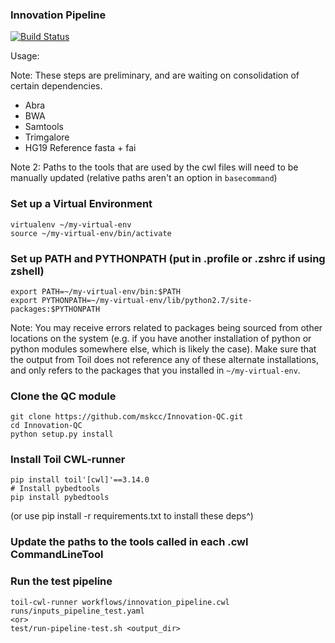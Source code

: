 ### Innovation Pipeline

[![Build Status](https://travis-ci.org/mskcc/Innovation-Pipeline.svg?branch=master)](https://travis-ci.org/mskcc/Innovation-Pipeline)

Usage:

Note: These steps are preliminary, and are waiting on consolidation of certain dependencies. 
  - Abra
  - BWA
  - Samtools
  - Trimgalore
- HG19 Reference fasta + fai

Note 2: Paths to the tools that are used by the cwl files will need to be manually updated (relative paths aren't an option in `basecommand`)


### Set up a Virtual Environment
```
virtualenv ~/my-virtual-env
source ~/my-virtual-env/bin/activate
```

### Set up PATH and PYTHONPATH (put in .profile or .zshrc if using zshell)
```
export PATH=~/my-virtual-env/bin:$PATH
export PYTHONPATH=~/my-virtual-env/lib/python2.7/site-packages:$PYTHONPATH
```
Note: You may receive errors related to packages being sourced from other locations on the system (e.g. if you have another installation of python or python modules somewhere else, which is likely the case). Make sure that the output from Toil does not reference any of these alternate installations, and only refers to the packages that you installed in `~/my-virtual-env`.

### Clone the QC module
```
git clone https://github.com/mskcc/Innovation-QC.git
cd Innovation-QC
python setup.py install
```

### Install Toil CWL-runner
```
pip install toil'[cwl]'==3.14.0
# Install pybedtools
pip install pybedtools
```
(or use pip install -r requirements.txt to install these deps^)

### Update the paths to the tools called in each .cwl CommandLineTool

### Run the test pipeline
```
toil-cwl-runner workflows/innovation_pipeline.cwl runs/inputs_pipeline_test.yaml
<or>
test/run-pipeline-test.sh <output_dir>
```
